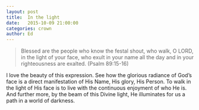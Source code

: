```yaml
---
layout: post
title:  In the light
date:   2015-10-09 21:00:00
categories: crown
author: Ed
---
```


> Blessed are the people who know the festal shout, who walk, O LORD, in the light of your face, who exult in your name all the day and in your righteousness are exalted. (Psalm 89:15-16)


I love the beauty of this expression. See how the glorious radiance of God’s face is a direct manifestation of His Name, His glory, His Person. To walk in the light of His face is to live with the continuous enjoyment of who He is. And further more, by the beam of this Divine light, He illuminates for us a path in a world of darkness.
